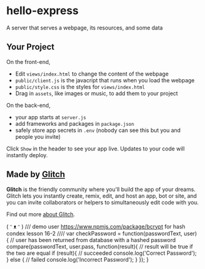 # hello-express

A server that serves a webpage, its resources, and some data


## Your Project

On the front-end,

- Edit `views/index.html` to change the content of the webpage
- `public/client.js` is the javacript that runs when you load the webpage
- `public/style.css` is the styles for `views/index.html`
- Drag in `assets`, like images or music, to add them to your project

On the back-end,

- your app starts at `server.js`
- add frameworks and packages in `package.json`
- safely store app secrets in `.env` (nobody can see this but you and people you invite)

Click `Show` in the header to see your app live. Updates to your code will instantly deploy.


## Made by [Glitch](https://glitch.com/)

**Glitch** is the friendly community where you'll build the app of your dreams. Glitch lets you instantly create, remix, edit, and host an app, bot or site, and you can invite collaborators or helpers to simultaneously edit code with you.

Find out more [about Glitch](https://glitch.com/about).

( ᵔ ᴥ ᵔ )
///
demo user https://www.npmjs.com/package/bcrypt for hash
condex lesson 16-2
////
var checkPassword = function(passwordText, user)
{
    // user has been returned from database with a hashed password
    compare(passwordText, user.pass, function(result){
        // result will be true if the two are equal
        if (result){
            // succeeded
            console.log('Correct Password');
        }
        else {
            // failed
            console.log('Incorrect Password');
        }
    });
}